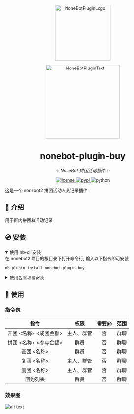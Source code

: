 <div align="center">
  <a href="https://v2.nonebot.dev/store"><img src="https://github.com/A-kirami/nonebot-plugin-template/blob/resources/nbp_logo.png" width="180" height="180" alt="NoneBotPluginLogo"></a>
  <br>
  <p><img src="https://github.com/A-kirami/nonebot-plugin-template/blob/resources/NoneBotPlugin.svg" width="240" alt="NoneBotPluginText"></p>
</div>

<div align="center">


# nonebot-plugin-buy

_✨ NoneBot 拼团活动插件 ✨_


<a href="./LICENSE">
    <img src="https://img.shields.io/github/license/Onimaimai/nonebot-plugin-buy.svg" alt="license">
</a>
<a href="https://pypi.python.org/pypi/nonebot-plugin-buy">
    <img src="https://img.shields.io/pypi/v/nonebot-plugin-buy.svg" alt="pypi">
</a>
<img src="https://img.shields.io/badge/python-3.9+-blue.svg" alt="python">

</div>

这是一个 nonebot2 拼团活动人员记录插件

## 📖 介绍

用于群内拼团和活动记录

## 💿 安装

<details open>
<summary>使用 nb-cli 安装</summary>
在 nonebot2 项目的根目录下打开命令行, 输入以下指令即可安装

    nb plugin install nonebot-plugin-buy

</details>

<details>
<summary>使用包管理器安装</summary>
在 nonebot2 项目的插件目录下, 打开命令行, 根据你使用的包管理器, 输入相应的安装命令

<details>
<summary>pip</summary>

    pip install nonebot-plugin-buy
</details>
<details>
<summary>pdm</summary>

    pdm add nonebot-plugin-buy
</details>
<details>
<summary>poetry</summary>

    poetry add nonebot-plugin-buy
</details>
<details>
<summary>conda</summary>

    conda install nonebot-plugin-buy
</details>

打开 nonebot2 项目根目录下的 `pyproject.toml` 文件, 在 `[tool.nonebot]` 部分追加写入

    plugins = ["nonebot_plugin_template"]

</details>

## 🎉 使用
### 指令表
| 指令 | 权限 | 需要@ | 范围 |
|:-----:|:----:|:----:|:----:|
| 开团 <名称> <成团金额> | 主人、群管 | 否 | 群聊 
| 拼团 <名称> <参与金额> | 群员 | 否 | 群聊 
| 查团 <名称> | 群员 | 否 | 群聊 
| 复团 <名称> | 主人、群管 | 否 | 群聊 
| 删团 <名称> | 主人、群管 | 否 | 群聊 
| 团购列表 | 群员 | 否 | 群聊 
### 效果图
![alt text](deef988b3dc366dda8eb71c317315061_720.jpg)
